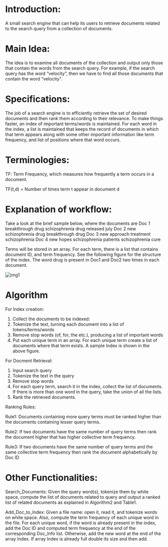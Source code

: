 # Introduction:
A small search engine that can help its users to retrieve documents related to the search query from a collection of documents.

# Main Idea:
The idea is to examine all documents of the collection and output only those that contain the words from the search query. For example, if the search query has the word “velocity”, then we have to find all those documents that contain the word “velocity”.

# Specifications:
The job of a search engine is to efficiently retrieve the set of desired documents and then rank them according to their relevance. To make things faster, an index of important terms/words is maintained. For each word in the index, a list is maintained that keeps the record of documents in which that term appears along with some other important information like term frequency, and list of positions where that word occurs.

# Terminologies:
TF: Term Frequency, which measures how frequently a term occurs in a document.

TF(t,d) = Number of times term t appear in document d

# Explanation of workflow:
Take a look at the brief sample below, where the documents are
Doc 1 breakthrough drug schizophrenia drug released july
Doc 2 new schizophrenia drug breakthrough drug
Doc 3 new approach treatment schizophrenia
Doc 4 new hopes schizophrenia patients schizophrenia cure

Terms will be stored in an array. For each term, there is a list that contains document ID, and term frequency. See the following figure for the structure of the index. The word drug is present in Doc1 and Doc2 two times in each document.

![img1](https://user-images.githubusercontent.com/82761065/215339545-c8e9c749-2b4d-444e-9b36-05c53609c51d.png)

# Algorithm
For Index creation:
1. Collect the documents to be indexed:
2. Tokenize the text, turning each document into a list of tokens/terms/words
3. Remove stop words (of, for, the etc.), producing a list of important words
4. Put each unique term in an array. For each unique term create a list of documents where that term exists. A sample Index is shown in the above figure.

For Docment Retrieval:
1. Input search query
2. Tokenize the text in the query
3. Remove stop words
4. For each query term, search it in the index, collect the list of documents. If there
is more than one word in the query, take the union of all the lists.
5. Rank the retrieved documents.

Ranking Rules:

Rule1: Documents containing more query terms must be ranked higher than the documents containing lesser query terms.

Rule2: If two documents have the same number of query terms then rank the document higher that has higher collective term frequency.

Rule3: If two documents have the same number of query terms and the same collective term frequency then rank the document alphabetically by Doc ID

# Other Functionalities:
Search_Documents: 
Given the query word(s), tokenize them by white space, compute the list of documents related to query and output a ranked list of related documents as explained in Algorithm2 and Table1.

Add_Doc_to_Index: 
Given a file name: open it, read it, and tokenize words on white space. Also, compute the term frequency of each unique word in the file. For each unique word, if the word is already present in the index, add the Doc ID and computed term frequency at the end of the corresponding Doc_Info list. Otherwise, add the new word at the end of the array Index. If array Index is already full double its size and then add. 


